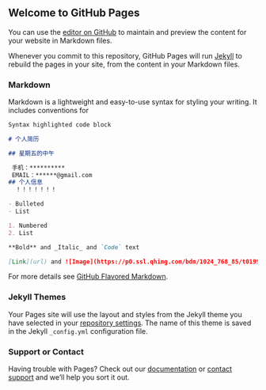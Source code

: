 ## Welcome to GitHub Pages

You can use the [editor on GitHub](https://github.com/19java95/myBlog/edit/master/index.md) to maintain and preview the content for your website in Markdown files.

Whenever you commit to this repository, GitHub Pages will run [Jekyll](https://jekyllrb.com/) to rebuild the pages in your site, from the content in your Markdown files.

### Markdown

Markdown is a lightweight and easy-to-use syntax for styling your writing. It includes conventions for

```markdown
Syntax highlighted code block

# 个人简历

## 星期五的中午

 手机：**********
 EMAIL：******@gmail.com
## 个人信息
  ！！！！！！！

- Bulleted
- List

1. Numbered
2. List

**Bold** and _Italic_ and `Code` text

[Link](url) and ![Image](https://p0.ssl.qhimg.com/bdm/1024_768_85/t0199f31054fd62b5e0.jpg)
```

For more details see [GitHub Flavored Markdown](https://guides.github.com/features/mastering-markdown/).

### Jekyll Themes

Your Pages site will use the layout and styles from the Jekyll theme you have selected in your [repository settings](https://github.com/19java95/myBlog/settings). The name of this theme is saved in the Jekyll `_config.yml` configuration file.

### Support or Contact

Having trouble with Pages? Check out our [documentation](https://help.github.com/categories/github-pages-basics/) or [contact support](https://github.com/contact) and we’ll help you sort it out.
